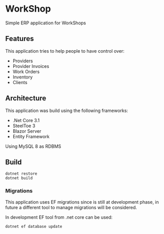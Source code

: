 # WorkShop

Simple ERP application for WorkShops

## Features

This application tries to help people to have control over:

* Providers
* Provider Invoices
* Work Orders
* Inventory
* Clients

## Architecture

This application was build using the following frameworks:

* .Net Core 3.1
* SteelToe 3
* Blazor Server
* Entity Framework

Using MySQL 8 as RDBMS

## Build

```
dotnet restore
dotnet build
```

### Migrations

This application uses EF migrations since is still at development phase, in future a different tool to manage migrations will be considered.

In development EF tool from .net core can be used:

```
dotnet ef database update
```

